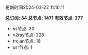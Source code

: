 更新时间2024-03-22 11:10:11

**总订阅: 34**
**总节点: 1471**
**有效节点: 277**
- ss节点: 30
- v2ray节点: 228
- trojan节点: 18
- ssr节点: 1
